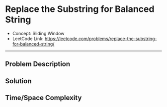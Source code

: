 # Replace the Substring for Balanced String

- Concept: Sliding Window
- LeetCode Link: https://leetcode.com/problems/replace-the-substring-for-balanced-string/

---

## Problem Description

## Solution

## Time/Space Complexity

